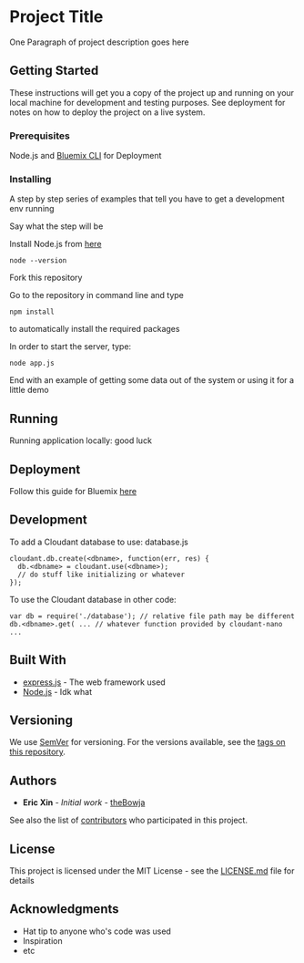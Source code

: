 # Project Title

One Paragraph of project description goes here

## Getting Started

These instructions will get you a copy of the project up and running on your local machine for development and testing purposes. See deployment for notes on how to deploy the project on a live system.

### Prerequisites

Node.js and [Bluemix CLI](https://clis.ng.bluemix.net/ui/home.html) for Deployment

### Installing

A step by step series of examples that tell you have to get a development env running

Say what the step will be

Install Node.js from [here](https://nodejs.org/en/download/)
```
node --version
```

Fork this repository

Go to the repository in command line and type
```
npm install
```
to automatically install the required packages

In order to start the server, type:
```
node app.js
```


End with an example of getting some data out of the system or using it for a little demo

## Running

Running application locally:
good luck

## Deployment

Follow this guide for Bluemix [here](https://console.bluemix.net/docs/starters/upload_app.html)

## Development

To add a Cloudant database to use: database.js
```
cloudant.db.create(<dbname>, function(err, res) {
  db.<dbname> = cloudant.use(<dbname>);
  // do stuff like initializing or whatever
});
```
To use the Cloudant database in other code:
```
var db = require('./database'); // relative file path may be different
db.<dbname>.get( ... // whatever function provided by cloudant-nano
...
```

## Built With

* [express.js](https://expressjs.com/) - The web framework used
* [Node.js](https://nodejs.org/) - Idk what

## Versioning

We use [SemVer](http://semver.org/) for versioning. For the versions available, see the [tags on this repository](https://github.com/your/project/tags). 

## Authors

* **Eric Xin** - *Initial work* - [theBowja](https://github.com/theBowja)

See also the list of [contributors](https://github.com/your/project/contributors) who participated in this project.

## License

This project is licensed under the MIT License - see the [LICENSE.md](LICENSE.md) file for details

## Acknowledgments

* Hat tip to anyone who's code was used
* Inspiration
* etc
